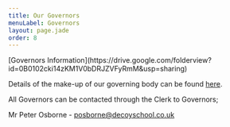 ```yaml
---
title: Our Governors
menuLabel: Governors
layout: page.jade
order: 8
---
```

<div class="cf infoButtons">
[Governors Information](https://drive.google.com/folderview?id=0B0102cki14zKM1V0bDRJZVFyRmM&usp=sharing)
</div>

Details of the make-up of our governing body can be found [here][1].

All Governors can be contacted through the Clerk to Governors;

Mr Peter Osborne - <a href="mailto:posborne@decoyschool.co.uk">posborne@decoyschool.co.uk</a>

[1]: https://drive.google.com/file/d/0B76W__U5CTntMklxX1RDT3lNQTg/view?usp=sharing